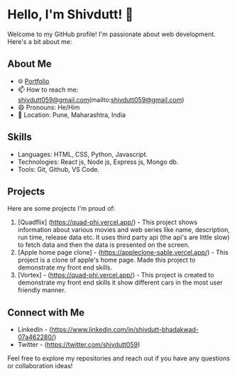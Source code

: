 # Hello, I'm Shivdutt! 👋

Welcome to my GitHub profile! I'm passionate about web development. Here's a bit about me:

## About Me

- 🌐 [Portfolio](https://yourportfolio.com)
- 📫 How to reach me: shivdutt059@gmail.com(mailto:shivdutt059@gmail.com)
- 😄 Pronouns: He/Him
- 📍 Location: Pune, Maharashtra, India

## Skills

- Languages: HTML, CSS, Python, Javascript.
- Technologies: React js, Node js, Express js, Mongo db. 
- Tools: Git, Github, VS Code.

## Projects

Here are some projects I'm proud of:

1. [Quadflix] (https://quad-phi.vercel.app/) - This project shows information about various movies and web series like name, description, run time, release data etc. It uses third party api (the api's are little 
   slow) to fetch data and then the data is presented on the screen. 
2. [Apple home page clone] - (https://appleclone-sable.vercel.app/) - This project is a clone of apple's home page. Made this project to demonstrate my front end skills.
3. [Vortex] - (https://quad-phi.vercel.app/) - This project is created to demonstrate my front end skills it show different cars in the most user friendly manner. 

## Connect with Me

- LinkedIn - (https://www.linkedin.com/in/shivdutt-bhadakwad-07a462280/)
- Twitter - (https://twitter.com/shivdutt059)

Feel free to explore my repositories and reach out if you have any questions or collaboration ideas!

